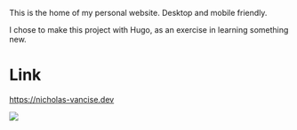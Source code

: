 This is the home of my personal website. Desktop and mobile friendly.

I chose to make this project with Hugo, as an exercise in learning something new.

# Link
https://nicholas-vancise.dev

![](website.gif)